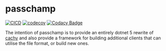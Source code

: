 # passchamp

[![CICD](https://github.com/devoctomy/passchamp/actions/workflows/cicd.yml/badge.svg)](https://github.com/devoctomy/passchamp/actions/workflows/cicd.yml)
[![codecov](https://codecov.io/gh/devoctomy/passchamp/branch/main/graph/badge.svg?token=JU70OAK6OX)](https://codecov.io/gh/devoctomy/passchamp)
[![Codacy Badge](https://app.codacy.com/project/badge/Grade/d35dea8ab5944b2499fdac865e340406)](https://www.codacy.com/gh/devoctomy/passchamp/dashboard?utm_source=github.com&amp;utm_medium=referral&amp;utm_content=devoctomy/passchamp&amp;utm_campaign=Badge_Grade)

The intention of passchamp is to provide an entirely dotnet 5 rewrite of [cachy](https://github.com/devoctomy/cachy) and also provide a framework for building additional clients that can utilise the file format, or build new ones.
